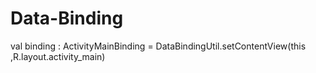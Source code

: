 # Data-Binding
 val binding : ActivityMainBinding = DataBindingUtil.setContentView(this ,R.layout.activity_main)
